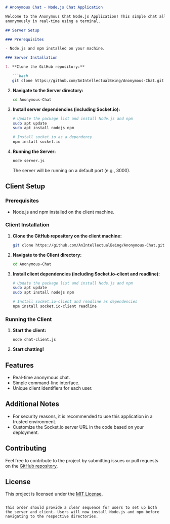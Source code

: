 ```markdown
# Anonymous Chat - Node.js Chat Application

Welcome to the Anonymous Chat Node.js Application! This simple chat allows users to communicate
anonymously in real-time using a terminal.

## Server Setup

### Prerequisites

- Node.js and npm installed on your machine.

### Server Installation

1. **Clone the GitHub repository:**

   ```bash
   git clone https://github.com/AnIntellectualBeing/Anonymous-Chat.git
   ```

2. **Navigate to the Server directory:**

   ```bash
   cd Anonymous-Chat
   ```

3. **Install server dependencies (including Socket.io):**

   ```bash
   # Update the package list and install Node.js and npm
   sudo apt update
   sudo apt install nodejs npm

   # Install socket.io as a dependency
   npm install socket.io
   ```

4. **Running the Server:**

   ```bash
   node server.js
   ```

   The server will be running on a default port (e.g., 3000).

## Client Setup

### Prerequisites

- Node.js and npm installed on the client machine.

### Client Installation

1. **Clone the GitHub repository on the client machine:**

   ```bash
   git clone https://github.com/AnIntellectualBeing/Anonymous-Chat.git
   ```

2. **Navigate to the Client directory:**

   ```bash
   cd Anonymous-Chat
   ```

3. **Install client dependencies (including Socket.io-client and readline):**

   ```bash
   # Update the package list and install Node.js and npm
   sudo apt update
   sudo apt install nodejs npm

   # Install socket.io-client and readline as dependencies
   npm install socket.io-client readline
   ```

### Running the Client

1. **Start the client:**

   ```bash
   node chat-client.js
   ```

2. **Start chatting!**

## Features

- Real-time anonymous chat.
- Simple command-line interface.
- Unique client identifiers for each user.

## Additional Notes

- For security reasons, it is recommended to use this application in a trusted environment.
- Customize the Socket.io server URL in the code based on your deployment.

## Contributing

Feel free to contribute to the project by submitting issues or pull requests on 
the [GitHub repository](https://github.com/AnIntellectualBeing/Anonymous-Chat).

## License

This project is licensed under the [MIT License](LICENSE).
```

This order should provide a clear sequence for users to set up both the server and client. Users will now install Node.js and npm before navigating to the respective directories.
